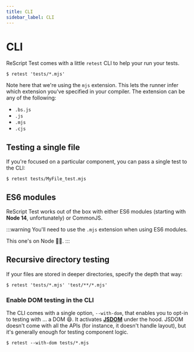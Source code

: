 ```yaml
---
title: CLI
sidebar_label: CLI
---
```


# CLI

ReScript Test comes with a little `retest` CLI to help your run your tests.

```console title="Console"
$ retest 'tests/*.mjs'
```

Note here that we're using the `mjs` extension. This lets the runner infer which extension you've specified in your compiler. The extension can be any of the following:

- `.bs.js`
- `.js`
- `.mjs`
- `.cjs`

## Testing a single file

If you're focused on a particular component, you can pass a single test to the CLI:

```console title="Console"
$ retest tests/MyFile_test.mjs
```

## ES6 modules

ReScript Test works out of the box with either ES6 modules (starting with **Node 14**, unfortunately) or CommonJS.

:::warning
You'll need to use the `.mjs` extension when using ES6 modules.

This one's on Node 🤷‍♂️.
:::

## Recursive directory testing

If your files are stored in deeper directories, specify the depth that way:

```console title="Console"
$ retest 'tests/*.mjs' 'test/**/*.mjs'
```

### Enable DOM testing in the CLI

The CLI comes with a single option, `--with-dom`, that enables you to opt-in to testing with … a DOM 😄. It activates **[JSDOM](https://github.com/jsdom/jsdom)** under the hood. JSDOM doesn't come with all the APIs (for instance, it doesn't handle layout), but it's generally enough for testing component logic.

```console title="Console"
$ retest --with-dom tests/*.mjs
```
